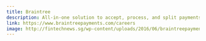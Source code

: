 ```yaml
---
title: Braintree
description: All-in-one solution to accept, process, and split payments in your mobile app or online
link: https://www.braintreepayments.com/careers
image: http://fintechnews.sg/wp-content/uploads/2016/06/braintreepayments-1440x564_c.png
---
```

